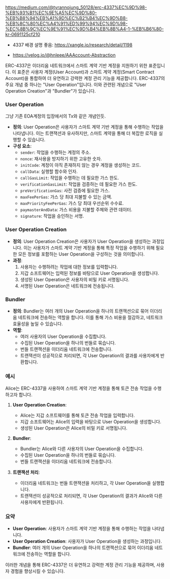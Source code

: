 https://medium.com/@tyrannojung_50128/erc-4337%EC%9D%98-%EB%93%B1%EC%9E%A5%EC%9D%80-%EB%B8%94%EB%A1%9D%EC%B2%B4%EC%9D%B8-%EB%8C%80%EC%A4%91%ED%99%94%EC%9D%98-%EC%8B%9C%EC%9E%91%EC%9D%B4%EB%8B%A4-1-%EB%B6%80-kr-0691125cf210

- 4337 배경 설명 좋음: https://xangle.io/research/detail/1198

- https://velog.io/@hnleee/AAAccount-Abstraction

ERC-4337은 이더리움 네트워크에서 스마트 계약 기반 계정을 지원하기 위한 표준입니다. 이 표준은 사용자 계정(User Account)과 스마트 계약 계정(Smart Contract Account)을 통합하여 더 유연하고 강력한 계정 관리 기능을 제공합니다. ERC-4337의 주요 개념 중 하나는 "User Operation"입니다. 이와 관련된 개념으로 "User Operation Creation"과 "Bundler"가 있습니다.

### User Operation

그냥 기존 EOA계정의 입장에서의 Tx와 같은 개념인듯.

- **정의**: User Operation은 사용자가 스마트 계약 기반 계정을 통해 수행하는 작업을 나타냅니다. 이는 트랜잭션과 유사하지만, 스마트 계약을 통해 더 복잡한 로직을 실행할 수 있습니다.
- **구성 요소**:
  - `sender`: 작업을 수행하는 계정의 주소.
  - `nonce`: 재사용을 방지하기 위한 고유한 숫자.
  - `initCode`: 계정이 아직 존재하지 않는 경우 계정을 생성하는 코드.
  - `callData`: 실행할 함수와 인자.
  - `callGasLimit`: 작업을 수행하는 데 필요한 가스 한도.
  - `verificationGasLimit`: 작업을 검증하는 데 필요한 가스 한도.
  - `preVerificationGas`: 사전 검증에 필요한 가스.
  - `maxFeePerGas`: 가스 당 최대 지불할 수 있는 금액.
  - `maxPriorityFeePerGas`: 가스 당 최대 우선순위 수수료.
  - `paymasterAndData`: 가스 비용을 지불할 주체와 관련 데이터.
  - `signature`: 작업을 승인하는 서명.

### User Operation Creation

- **정의**: User Operation Creation은 사용자가 User Operation을 생성하는 과정입니다. 이는 사용자가 스마트 계약 기반 계정을 통해 특정 작업을 수행하기 위해 필요한 모든 정보를 포함하는 User Operation을 구성하는 것을 의미합니다.
- **과정**:
  1. 사용자는 수행하려는 작업에 대한 정보를 입력합니다.
  2. 지갑 소프트웨어는 입력된 정보를 바탕으로 User Operation을 생성합니다.
  3. 생성된 User Operation은 사용자의 비밀 키로 서명됩니다.
  4. 서명된 User Operation은 네트워크에 전송됩니다.

### Bundler

- **정의**: Bundler는 여러 개의 User Operation을 하나의 트랜잭션으로 묶어 이더리움 네트워크에 전송하는 역할을 합니다. 이를 통해 가스 비용을 절감하고, 네트워크 효율성을 높일 수 있습니다.
- **역할**:
  - 여러 사용자의 User Operation을 수집합니다.
  - 수집된 User Operation을 하나의 번들로 묶습니다.
  - 번들 트랜잭션을 이더리움 네트워크에 전송합니다.
  - 트랜잭션이 성공적으로 처리되면, 각 User Operation의 결과를 사용자에게 반환합니다.

### 예시

Alice는 ERC-4337을 사용하여 스마트 계약 기반 계정을 통해 토큰 전송 작업을 수행하고자 합니다.

1. **User Operation Creation**:

   - Alice는 지갑 소프트웨어를 통해 토큰 전송 작업을 입력합니다.
   - 지갑 소프트웨어는 Alice의 입력을 바탕으로 User Operation을 생성합니다.
   - 생성된 User Operation은 Alice의 비밀 키로 서명됩니다.

2. **Bundler**:

   - Bundler는 Alice와 다른 사용자의 User Operation을 수집합니다.
   - 수집된 User Operation을 하나의 번들로 묶습니다.
   - 번들 트랜잭션을 이더리움 네트워크에 전송합니다.

3. **트랜잭션 처리**:
   - 이더리움 네트워크는 번들 트랜잭션을 처리하고, 각 User Operation을 실행합니다.
   - 트랜잭션이 성공적으로 처리되면, 각 User Operation의 결과가 Alice와 다른 사용자에게 반환됩니다.

### 요약

- **User Operation**: 사용자가 스마트 계약 기반 계정을 통해 수행하는 작업을 나타냅니다.
- **User Operation Creation**: 사용자가 User Operation을 생성하는 과정입니다.
- **Bundler**: 여러 개의 User Operation을 하나의 트랜잭션으로 묶어 이더리움 네트워크에 전송하는 역할을 합니다.

이러한 개념을 통해 ERC-4337은 더 유연하고 강력한 계정 관리 기능을 제공하며, 사용자 경험을 향상시킬 수 있습니다.
